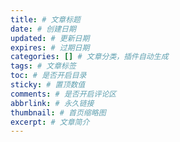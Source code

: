 ```yaml
---
title: # 文章标题
date: # 创建日期
updated: # 更新日期
expires: # 过期日期
categories: [] # 文章分类，插件自动生成
tags: # 文章标签
toc: # 是否开启目录
sticky: # 置顶数值
comments: # 是否开启评论区
abbrlink: # 永久链接
thumbnail: # 首页缩略图
excerpt: # 文章简介
---
```

